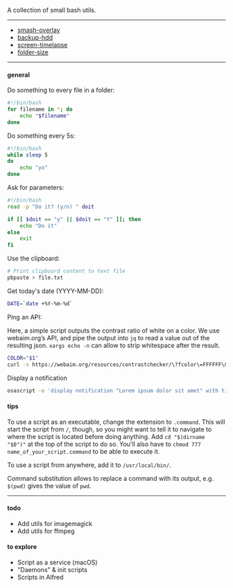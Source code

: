 
A collection of small bash utils.

---

- [smash-overlay](smash-overlay)
- [backup-hdd](backup-hdd)
- [screen-timelapse](screen-timelapse)
- [folder-size](folder-size)

---

#### general

Do something to every file in a folder:

```bash
#!/bin/bash
for filename in *; do
    echo "$filename"
done
```

Do something every 5s:

```bash
#!/bin/bash
while sleep 5
do    
    echo "yo"
done
```

Ask for parameters:

```bash
#!/bin/bash
read -p "Do it? (y/n) " doit

if [[ $doit == "y" || $doit == "Y" ]]; then
	echo "Do it"
else
	exit
fi
```

Use the clipboard:

```bash
# Print clipboard content to text file
pbpaste > file.txt
```

Get today's date (YYYY-MM-DD):

```bash
DATE=`date +%Y-%m-%d`
```

Ping an API:

Here, a simple script outputs the contrast ratio of white on a color. We use webaim.org’s API, and pipe the output into `jq` to read a value out of the resulting json. `xargs echo -n` can allow to strip whitespace after the result.

```bash
COLOR="$1"
curl -s https://webaim.org/resources/contrastchecker/\?fcolor\=FFFFFF\&bcolor\="$1"\&api | jq -r '.ratio'
```

Display a notification

```bash
osascript -e 'display notification "Lorem ipsum dolor sit amet" with title "Title"'
```

#### tips

To use a script as an executable, change the extension to `.command`. This will start the script from `/`, though, so you might want to tell it to navigate to where the script is located before doing anything. Add `cd "$(dirname "$0")"` at the top of the script to do so. You'll also have to `chmod 777 name_of_your_script.command` to be able to execute it.

To use a script from anywhere, add it to `/usr/local/bin/`.

Command substitution allows to replace a command with its output, e.g. `$(pwd)` gives the value of `pwd`.

---

#### todo

- Add utils for imagemagick
- Add utils for ffmpeg

#### to explore

- Script as a service (macOS)
- "Daemons" & init scripts
- Scripts in Alfred